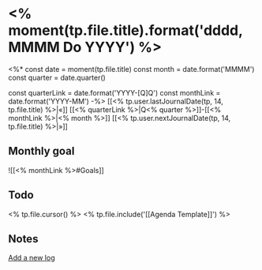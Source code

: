 # <% moment(tp.file.title).format('dddd, MMMM Do YYYY') %>
<%*
const date = moment(tp.file.title)
const month = date.format('MMMM')
const quarter = date.quarter()

const quarterLink = date.format('YYYY-[Q]Q')
const monthLink = date.format('YYYY-MM')
-%>
[[<% tp.user.lastJournalDate(tp, 14, tp.file.title) %>|«]] [[<% quarterLink %>|Q<% quarter %>]]-[[<% monthLink %>|<% month %>]] [[<% tp.user.nextJournalDate(tp, 14, tp.file.title) %>|»]]

## Monthly goal
![[<% monthLink %>#Goals]]

## Todo
<% tp.file.cursor() %>
<% tp.file.include('[[Agenda Template]]') %>

## Notes
[Add a new log](obsidian://log)